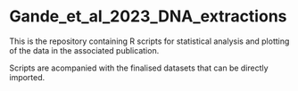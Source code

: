 # Gande_et_al_2023_DNA_extractions
This is the repository containing R scripts for statistical analysis and plotting of the data in the associated publication.

Scripts are acompanied with the finalised datasets that can be directly imported. 
